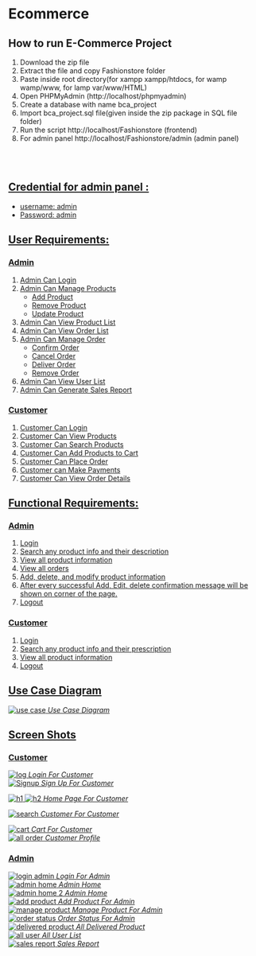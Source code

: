 # Ecommerce
## How to run E-Commerce Project
1. Download the  zip file
2. Extract the file and copy Fashionstore folder
3. Paste inside root directory(for xampp xampp/htdocs, for wamp wamp/www, for lamp var/www/HTML)
4. Open PHPMyAdmin (http://localhost/phpmyadmin)
5. Create a database with name bca_project
6. Import bca_project.sql file(given inside the zip package in SQL file folder)
7. Run the script http://localhost/Fashionstore  (frontend)
8. For admin panel http://localhost/Fashionstore/admin  (admin panel)

<br>
<a href="https://github.com/dipsanxtha"><br>

## Credential for admin panel :
- username: admin
- Password: admin
## User Requirements:
### Admin
1. Admin Can Login
2. Admin Can Manage Products
    - Add Product
    - Remove Product
    - Update Product
3. Admin Can View Product List
4. Admin Can View Order List
5. Admin Can Manage Order
    - Confirm Order
    - Cancel Order
    - Deliver Order
    - Remove Order
6. Admin Can View User List
7. Admin Can Generate Sales Report
 

### Customer
1. Customer Can Login
2. Customer Can View Products
3. Customer Can Search Products
4. Customer Can Add Products to Cart
5. Customer Can Place Order
6. Customer can Make Payments
7. Customer Can View Order Details

 
## Functional Requirements:
### Admin
1. Login
2. Search any product info and their description
3. View all product information
4. View all orders
5. Add, delete, and modify product information
6. After every successful Add, Edit, delete confirmation message will be shown on corner of
the page.
7. Logout
 
### Customer
1. Login
2. Search any product info and their prescription
3. View all product information
4. Logout

## Use Case Diagram
![use case](https://user-images.githubusercontent.com/38730778/212703312-55414fe9-00ba-4bed-9e07-d563418e7870.png)
*Use Case Diagram*
<br>

## Screen Shots
### Customer
![log](https://user-images.githubusercontent.com/38730778/212703316-c140da99-981e-427b-9477-fe4f061bf084.png)
*Login For Customer*
<br>
![Signup](https://user-images.githubusercontent.com/38730778/212703317-38974276-8918-4746-89b0-f6188fe255ed.png)
*Sign Up For Customer*
<br>

![h1](https://user-images.githubusercontent.com/38730778/212703310-c01ac1f3-498f-42dd-964f-d2f628d8d7e9.png)
![h2](https://user-images.githubusercontent.com/38730778/212703303-5a4974a6-fa4a-4815-a5dd-42ec8e63ab58.png)
*Home Page For Customer*
<br>


![search](https://user-images.githubusercontent.com/38730778/212703321-557a1a1a-13c4-4e3f-ac7a-42a37aafdfe4.png)
*Customer For Customer*
<br>


![cart](https://user-images.githubusercontent.com/38730778/212703324-16f46ab5-0460-4994-bb73-2c88071235c3.png)
*Cart For Customer*
<br>
![all order](https://user-images.githubusercontent.com/38730778/212703327-e8beb5a3-d7f2-4ed9-b2da-a629814c8669.png)
*Customer Profile*

### Admin

![login admin](https://user-images.githubusercontent.com/38730778/212703330-5de29026-2d09-4eb4-8e74-9d69d4952c3f.png)
*Login For Admin*
<br>
![admin home](https://user-images.githubusercontent.com/38730778/212703331-21dda697-2c3a-42d2-b1e3-68eeab121f3d.png)
*Admin Home*
<br>
![admin home 2](https://user-images.githubusercontent.com/38730778/212703336-15ff5b20-dea0-4bbb-84f3-3de019e0df7e.png)
*Admin Home*
<br>
![add product](https://user-images.githubusercontent.com/38730778/212703342-ca77ae89-8d16-4cf2-afcc-61bdcc0afc42.png)
*Add Product For Admin*
<br>
![manage product](https://user-images.githubusercontent.com/38730778/212703345-d45d7391-dad2-42e1-be0f-c08eec429198.png)
*Manage Product For Admin*
<br>
![order status](https://user-images.githubusercontent.com/38730778/212703340-c458de31-59fe-4864-a4a7-b96f26926758.png)
*Order Status For Admin*
<br>
![delivered product](https://user-images.githubusercontent.com/38730778/212703287-2f5290bf-6ae5-4da2-8c9f-31b54168d833.png)
*All Delivered Product*
<br>
![all user](https://user-images.githubusercontent.com/38730778/212703295-9e49def9-6eb5-4c14-b935-2e26e8de457e.png)
*All User List*
<br>
![sales report](https://user-images.githubusercontent.com/38730778/212703299-6dd270c1-7afc-4915-8cbf-df9bdc47d3b0.png)
*Sales Report*